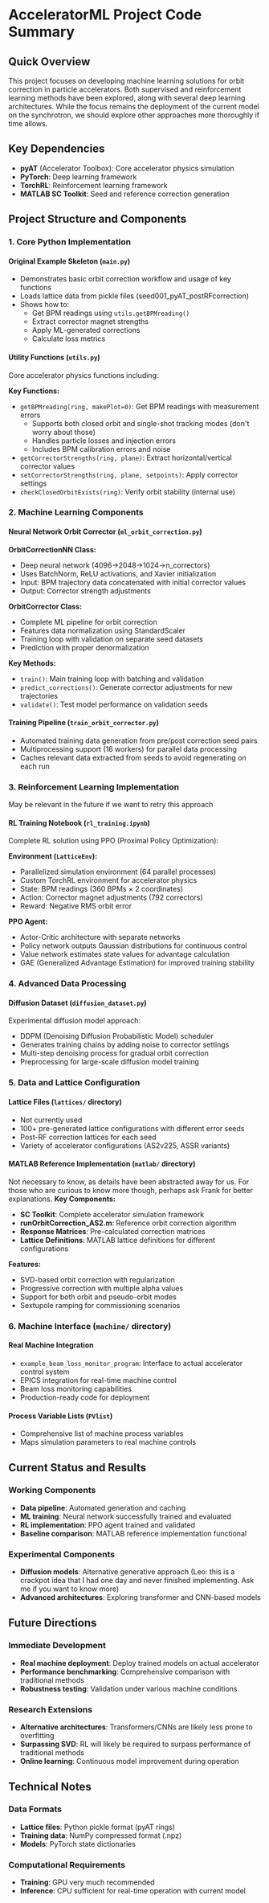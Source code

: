 # AcceleratorML Project Code Summary

## Quick Overview

This project focuses on developing machine learning solutions for orbit correction in particle accelerators. Both supervised and reinforcement learning methods have been explored, along with several deep learning architectures. While the focus remains the deployment of the current model on the synchrotron, we should explore other approaches more thoroughly if time allows. 

## Key Dependencies

- **pyAT** (Accelerator Toolbox): Core accelerator physics simulation
- **PyTorch**: Deep learning framework
- **TorchRL**: Reinforcement learning framework
- **MATLAB SC Toolkit**: Seed and reference correction generation

## Project Structure and Components

### 1. Core Python Implementation

#### Original Example Skeleton (`main.py`)
- Demonstrates basic orbit correction workflow and usage of key functions
- Loads lattice data from pickle files (seed001_pyAT_postRFcorrection)
- Shows how to:
  - Get BPM readings using `utils.getBPMreading()`
  - Extract corrector magnet strengths
  - Apply ML-generated corrections
  - Calculate loss metrics

#### Utility Functions (`utils.py`)
Core accelerator physics functions including:

**Key Functions:**
- `getBPMreading(ring, makePlot=0)`: Get BPM readings with measurement errors
  - Supports both closed orbit and single-shot tracking modes (don't worry about those)
  - Handles particle losses and injection errors
  - Includes BPM calibration errors and noise
- `getCorrectorStrengths(ring, plane)`: Extract horizontal/vertical corrector values
- `setCorrectorStrengths(ring, plane, setpoints)`: Apply corrector settings
- `checkClosedOrbitExists(ring)`: Verify orbit stability (internal use)

### 2. Machine Learning Components

#### Neural Network Orbit Corrector (`ml_orbit_correction.py`)

**OrbitCorrectionNN Class:**
- Deep neural network (4096→2048→1024→n_correctors)
- Uses BatchNorm, ReLU activations, and Xavier initialization
- Input: BPM trajectory data concatenated with initial corrector values
- Output: Corrector strength adjustments

**OrbitCorrector Class:**
- Complete ML pipeline for orbit correction
- Features data normalization using StandardScaler
- Training loop with validation on separate seed datasets
- Prediction with proper denormalization

**Key Methods:**
- `train()`: Main training loop with batching and validation
- `predict_corrections()`: Generate corrector adjustments for new trajectories
- `validate()`: Test model performance on validation seeds

#### Training Pipeline (`train_orbit_corrector.py`)
- Automated training data generation from pre/post correction seed pairs
- Multiprocessing support (16 workers) for parallel data processing
- Caches relevant data extracted from seeds to avoid regenerating on each run

### 3. Reinforcement Learning Implementation
May be relevant in the future if we want to retry this approach
#### RL Training Notebook (`rl_training.ipynb`)
Complete RL solution using PPO (Proximal Policy Optimization):

**Environment (`LatticeEnv`):**
- Parallelized simulation environment (64 parallel processes)
- Custom TorchRL environment for accelerator physics
- State: BPM readings (360 BPMs × 2 coordinates)
- Action: Corrector magnet adjustments (792 correctors)
- Reward: Negative RMS orbit error

**PPO Agent:**
- Actor-Critic architecture with separate networks
- Policy network outputs Gaussian distributions for continuous control
- Value network estimates state values for advantage calculation
- GAE (Generalized Advantage Estimation) for improved training stability

### 4. Advanced Data Processing

#### Diffusion Dataset (`diffusion_dataset.py`)
Experimental diffusion model approach:
- DDPM (Denoising Diffusion Probabilistic Model) scheduler
- Generates training chains by adding noise to corrector settings
- Multi-step denoising process for gradual orbit correction
- Preprocessing for large-scale diffusion model training

### 5. Data and Lattice Configuration

#### Lattice Files (`lattices/` directory)
- Not currently used
- 100+ pre-generated lattice configurations with different error seeds
- Post-RF correction lattices for each seed
- Variety of accelerator configurations (AS2v225, ASSR variants)

#### MATLAB Reference Implementation (`matlab/` directory)
Not necessary to know, as details have been abstracted away for us.
For those who are curious to know more though, perhaps ask Frank for better explanations.
**Key Components:**
- **SC Toolkit**: Complete accelerator simulation framework
- **runOrbitCorrection_AS2.m**: Reference orbit correction algorithm
- **Response Matrices**: Pre-calculated correction matrices
- **Lattice Definitions**: MATLAB lattice definitions for different configurations

**Features:**
- SVD-based orbit correction with regularization
- Progressive correction with multiple alpha values
- Support for both orbit and pseudo-orbit modes
- Sextupole ramping for commissioning scenarios

### 6. Machine Interface (`machine/` directory)

#### Real Machine Integration
- `example_beam_loss_monitor_program`: Interface to actual accelerator control system
- EPICS integration for real-time machine control
- Beam loss monitoring capabilities
- Production-ready code for deployment

#### Process Variable Lists (`PVlist`)
- Comprehensive list of machine process variables
- Maps simulation parameters to real machine controls


## Current Status and Results

### Working Components
- **Data pipeline**: Automated generation and caching  
- **ML training**: Neural network successfully trained and evaluated
- **RL implementation**: PPO agent trained and validated  
- **Baseline comparison**: MATLAB reference implementation functional  

### Experimental Components
- **Diffusion models**: Alternative generative approach (Leo: this is a crackpot idea that I had one day and never finished implementing. Ask me if you want to know more)
- **Advanced architectures**: Exploring transformer and CNN-based models


## Future Directions

### Immediate Development
- **Real machine deployment**: Deploy trained models on actual accelerator
- **Performance benchmarking**: Comprehensive comparison with traditional methods
- **Robustness testing**: Validation under various machine conditions

### Research Extensions
- **Alternative architectures**: Transformers/CNNs are likely less prone to overfitting
- **Surpassing SVD**: RL will likely be required to surpass performance of traditional methods
- **Online learning**: Continuous model improvement during operation

## Technical Notes

### Data Formats
- **Lattice files**: Python pickle format (pyAT rings)
- **Training data**: NumPy compressed format (.npz)
- **Models**: PyTorch state dictionaries

### Computational Requirements
- **Training**: GPU very much recommended
- **Inference**: CPU sufficient for real-time operation with current model
